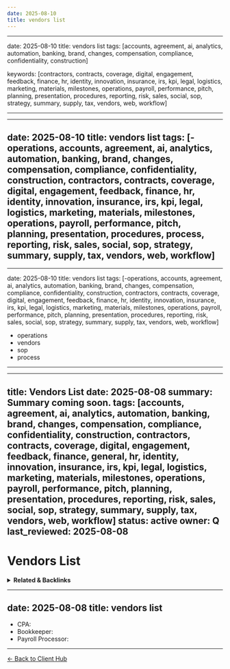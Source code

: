 ```yaml
---
date: 2025-08-10
title: vendors list
---
```

---
date: 2025-08-10
title: vendors list
tags: [accounts, agreement, ai, analytics, automation, banking, brand, changes, compensation, compliance, confidentiality, construction]

keywords: [contractors, contracts, coverage, digital, engagement, feedback, finance, hr, identity, innovation, insurance, irs, kpi, legal, logistics, marketing, materials, milestones, operations, payroll, performance, pitch, planning, presentation, procedures, reporting, risk, sales, social, sop, strategy, summary, supply, tax, vendors, web, workflow]

---
---
date: 2025-08-10
title: vendors list
tags: [-operations, accounts, agreement, ai, analytics, automation, banking, brand, changes, compensation, compliance, confidentiality, construction, contractors, contracts, coverage, digital, engagement, feedback, finance, hr, identity, innovation, insurance, irs, kpi, legal, logistics, marketing, materials, milestones, operations, payroll, performance, pitch, planning, presentation, procedures, process, reporting, risk, sales, social, sop, strategy, summary, supply, tax, vendors, web, workflow]
---
---
date: 2025-08-10
title: vendors list
tags: [-operations, accounts, agreement, ai, analytics, automation, banking, brand, changes, compensation, compliance, confidentiality, construction, contractors, contracts, coverage, digital, engagement, feedback, finance, hr, identity, innovation, insurance, irs, kpi, legal, logistics, marketing, materials, milestones, operations, payroll, performance, pitch, planning, presentation, procedures, reporting, risk, sales, social, sop, strategy, summary, supply, tax, vendors, web, workflow]
  - operations
  - vendors
  - sop
  - process
---
---
title: Vendors List
date: 2025-08-08
summary: Summary coming soon.
tags: [accounts, agreement, ai, analytics, automation, banking, brand, changes, compensation, compliance, confidentiality, construction, contractors, contracts, coverage, digital, engagement, feedback, finance, general, hr, identity, innovation, insurance, irs, kpi, legal, logistics, marketing, materials, milestones, operations, payroll, performance, pitch, planning, presentation, procedures, reporting, risk, sales, social, sop, strategy, summary, supply, tax, vendors, web, workflow]
status: active
owner: Q
last_reviewed: 2025-08-08
---
# Vendors List

<!-- RELATED:START -->

<details>
<summary><strong>Related & Backlinks</strong></summary>

- [[01-scope/A-Your-Details]]
- [[01-scope/B-QiSuiteTM-Overview]]
- [[01-scope/C-Scope-of-Services]]
- [[01-scope/D-What-I-Do]]
- [[01-scope/E-What-I-DON-T-Do]]
- [[01-scope/F-What-I-Expect-From-You]]
- [[01-scope/G-KPIs-Goals]]
- [[02-investment/A-Investment-Payment-Terms]]
- [[02-investment/B-ROI-Payment-Projection-Example]]
- [[03-roadmap-strategies-faqs/A-Roadmap]]
- [[03-roadmap-strategies-faqs/B-Strategies]]
- [[03-roadmap-strategies-faqs/C-FAQs]]
- [[05-agreement/A. Agreement Sections]]
- [[07-financials/A-Assets/assets]]
- [[07-financials/B-Banks/banking]]
- [[07-financials/C-Contractors/payroll-contractors]]
- [[07-financials/D-Liability/loans-n-credit]]
- [[07-financials/E-Expenses/expenses]]
- [[07-financials/F-Entity-Docs/entity-docs]]
- [[07-financials/I-Insurance/insurance]]
- [[07-financials/O-Others/other-deductions]]
- [[07-financials/R-Reports/reports]]
- [[07-financials/T-Taxes/taxes]]
- [[08-marketing/A-Brand-Assets/logos-and-assets]]
- [[08-marketing/B-Sales-Materials/sales-materials]]
- [[08-marketing/D-Decks/brochures-and-decks]]
- [[08-marketing/E-Testimonials/testimonials]]
- [[08-marketing/F-Websites/website-and-socials]]
- [[08-marketing/marketing-overview]]
- [[09-operations/A-Sops/sample-sop]]
- [[09-operations/A-Sops/standard-ops]]
- [[09-operations/operations-overview]]
- [[10-technology/A-Architecture/cfo-os-technical-architecture]]
- [[10-technology/B-Development/integrations]]
- [[10-technology/B-Development/web-deployment-readme]]
- [[10-technology/C-Chatbot/chatbot-readme]]
- [[10-technology/D-Docs/client-installation-guide]]
- [[10-technology/D-Docs/deployment-checklist]]
- [[10-technology/D-Docs/licenses-and-keys]]
- [[10-technology/E-Tech-Stack/technology]]
- [[10-technology/E-Tech-Stack/tools-stack]]
- [[11-legal-compliance/legal-compliance]]
- [[12-human-resources/hr-overview]]
- [[12-human-resources/policies-and-handbooks]]
- [[12-human-resources/team-directory]]
- [[13-engagements/0803-proposed/readme]]
- [[13-engagements/engagements]]
- [[14-analytics/A-Work Summaries/2025-08-09-BuiltByRays Launch Day Work Log & ROI Final]]
- [[99-archives/archives-overview]]
- [[.]]

</details>

<!-- RELATED:END -->

---
date: 2025-08-08
title: vendors list
---
- CPA: 
- Bookkeeper: 
- Payroll Processor:

---
[← Back to Client Hub](https://www.builtbyrays.com/Client-Vault/portal)
